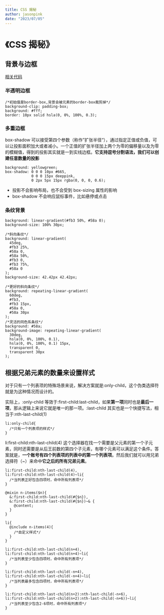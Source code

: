 ```yaml
---
title: CSS 揭秘
author: jasonpink
date: "2023/07/05"
---
```


# 《CSS 揭秘》

## 背景与边框

[相关代码](https://codesandbox.io/s/border-p3m685)

### 半透明边框

```
/*初始值是border-box,背景会被元素的border-box裁剪掉*/
background-clip: padding-box;
background: #fff;
border: 10px solid hsla(0, 0%, 100%, 0.3);
```

### 多重边框

box-shadow 可以接受第四个参数（称作”扩张半径“），通过指定正值或负值，可以让投影面积加大或者减小。一个正值的扩张半径加上两个为零的偏移量以及为零的模糊值，得到的投影其实就是一到实线边框。**它支持逗号分割语法，我们可以创建任意数量的投影**

```
background: yellowgreen;
box-shadow: 0 0 0 10px #665,
            0 0 0 15px deeppink,
            0 2px 5px 15px rgba(0, 0, 0, 0.6);
```

- 投影不会影响布局，也不会受到 box-sizing 属性的影响
- box-shadow 不会响应鼠标事件，比如悬停或点击

### 条纹背景

```
background: linear-gradient(#fb3 50%, #58a 0);
background-size: 100% 30px;

/*斜向条纹*/
background: linear-gradient(
  45deg,
  #fb3 25%,
  #58a 0,
  #58a 50%,
  #fb3 0,
  #fb3 75%,
  #58a 0
);
background-size: 42.42px 42.42px;

/*更好的斜向条纹*/
background: repeating-linear-gradient(
  60deg,
  #fb3,
  #fb3 15px,
  #58a 0,
  #58a 30px
);
/*灵活的同色系条纹*/
background: #58a;
background-image: repeating-linear-gradient(
  30deg,
  hsla(0, 0%, 100%, 0.1),
  hsla(0, 0%, 100%, 0.1) 15px,
  transparent 0,
  transparent 30px
);
```

## 根据兄弟元素的数量来设置样式

对于只有一个列表项的特殊场景来说，解决方案就是:only-child，这个伪类选择符就是为这种情况而设计的。

实际上，:only-child 等效于:first-child:last-child，如果**第一项**同时也是**最后一项**，那从逻辑上来说它就是唯一的那一项。:last-child 其实也是一个快捷写法，相当于:nth-last-child(1)

```
li:only-child{
  /*只有一个列表项的样式*/
}
```

li:first-child:nth-last-child(4) 这个选择器在找一个需要是父元素的第一个子元素，同时还需要是从后王前数的第四个子元素，有哪个元素可以满足这个条件。答案就是，**一个账号有四个列表项的列表中的第一个列表项**。然后我们就可以用兄弟选择符（~）来命中**它之后的所有兄弟元素**。

```
li:first-child:nth-last-child(4),
li:first-child:nth-last-child(4)~li{
  /*当列表正好包含四项时，命中所有列表项*/
}

@mixin n-items($n){
  &:first-child:nth-last-child(#{$n}),
  &:first-child:nth-last-child(#{$n})~& {
    @content;
  }
}

li{
  @include n-items(4){
    /*自定义样式*/
  }
}

li:first-child:nth-last-child(n+4),
li:first-child:nth-last-child(n+4)~li{
  /*当列表至少包含四项时，命中所有列表项*/
}

li:first-child:nth-last-child(-n+4),
li:first-child:nth-last-child(-n+4)~li{
  /*当列表最多包含四项时，命中所有列表项*/
}

li:first-child:nth-last-child(n+2):nth-last-child(-n+6),
li:first-child:nth-last-child(n+2):nth-last-child(-n+6))~li{
  /*当列表至少包含2-6项时，命中所有列表项*/
}
```

